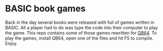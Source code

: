 # BASIC book games

Back in the day several books were released with full of games written in BASIC. All a player had to do was type the code into their computer to play the game. This repo contains some of those games rewritten for [QB64](https://qb64.org/). To play the games, install QB64, open one of the files and hit F5 to compile. Enjoy.
